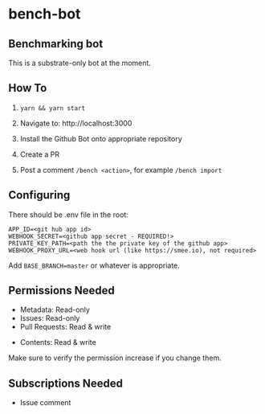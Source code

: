 # bench-bot

## Benchmarking bot

This is a substrate-only bot at the moment.

## How To

1. `yarn && yarn start`

2. Navigate to: http://localhost:3000

3. Install the Github Bot onto appropriate repository

4. Create a PR

5. Post a comment `/bench <action>`, for example `/bench import`

## Configuring

There should be .env file in the root:

```
APP_ID=<git hub app id>
WEBHOOK_SECRET=<github app secret - REQUIRED!>
PRIVATE_KEY_PATH=<path the the private key of the github app>
WEBHOOK_PROXY_URL=<web hook url (like https://smee.io), not required>
```

Add `BASE_BRANCH=master` or whatever is appropriate.

## Permissions Needed

* Metadata: Read-only
* Issues: Read-only
* Pull Requests: Read & write
+ Contents: Read & write

Make sure to verify the permission increase if you change them.

## Subscriptions Needed

* Issue comment
